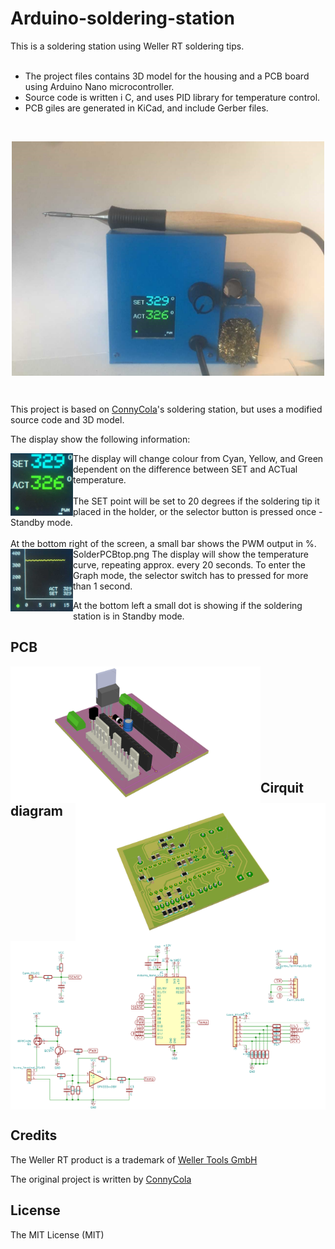 # Arduino-soldering-station
This is a soldering station using Weller RT soldering tips. <br/><br/>
- The project files contains 3D model for the housing and a PCB board using Arduino Nano microcontroller.<br/>
- Source code is written i C, and uses PID library for temperature control.<br/>
- PCB giles are generated in KiCad, and include Gerber files.<br/>
<br/>

<p align="center">
  <img align="center" width="500" src="Soldering%20Station.png">
</p>

<br/>

This project is based on [ConnyCola](https://github.com/ConnyCola/SolderingStation/tree/master/3D)'s soldering station, but uses a modified source code and 3D model.

The display show the following information:

<img align="left" width="100" height="100" src="SET_ST.png">
The display will change colour from Cyan, Yellow, and Green dependent on the difference between SET and ACTual temperature. 
<br/>
<br/>
The SET point will be set to 20 degrees if the soldering tip it placed in the holder, or the selector button is pressed once - Standby mode.<br/><br/>
At the bottom right of the screen, a small bar shows the PWM output in %. 
<br/>
SolderPCBtop.png

<img align="left" width="100" height="100" src="Grapth_ST.png">
The display will show the temperature curve, repeating approx. every 20 seconds. To enter the Graph mode, the selector switch has to pressed for more than 1 second.

At the bottom left a small dot is showing if the soldering station is in Standby mode.

## PCB

<img align="left" width="400" src="SolderPCBtop.png">
<img align="right" width="400" src="SolderPCBbottom.png">
<br/><br/><br/><br/><br/><br/><br/><br/><br/>

## Cirquit diagram

<img align="center" width="700" src="Cirquit%20diagram.png">

## Credits

The Weller RT product is a trademark of [Weller Tools GmbH](https://www.weller-tools.com/index.html)

The original project is written by [ConnyCola](https://github.com/ConnyCola/SolderingStation/tree/master/3D)

## License

The MIT License (MIT)
